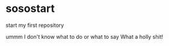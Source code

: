 # sosostart
start my first repository

ummm
I don't know what to do or what to say
What a holly shit!
